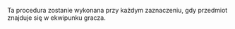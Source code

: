 Ta procedura zostanie wykonana przy każdym zaznaczeniu, gdy przedmiot znajduje się w ekwipunku gracza.